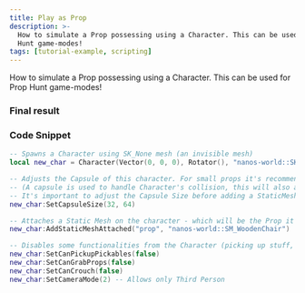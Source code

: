 ```yaml
---
title: Play as Prop
description: >-
  How to simulate a Prop possessing using a Character. This can be used for Prop
  Hunt game-modes!
tags: [tutorial-example, scripting]
---
```



How to simulate a Prop possessing using a Character. This can be used for Prop Hunt game-modes!

### Final result

<VideoExternal path="/docs/tutorials/play-as-prop.mp4" />

### Code Snippet

```lua title="Server/Index.lua" showLineNumbers
-- Spawns a Character using SK_None mesh (an invisible mesh)
local new_char = Character(Vector(0, 0, 0), Rotator(), "nanos-world::SK_None")

-- Adjusts the Capsule of this character. For small props it's recommended to use small capsule size
-- (A capsule is used to handle Character's collision, this will also adjust camera height location)
-- It's important to adjust the Capsule Size before adding a StaticMesh, as it will be adjusted based on Capsule Size
new_char:SetCapsuleSize(32, 64)

-- Attaches a Static Mesh on the character - which will be the Prop it will possess
new_char:AddStaticMeshAttached("prop", "nanos-world::SM_WoodenChair")

-- Disables some functionalities from the Character (picking up stuff, ability to crouch/prone, FPS camera...)
new_char:SetCanPickupPickables(false)
new_char:SetCanGrabProps(false)
new_char:SetCanCrouch(false)
new_char:SetCameraMode(2) -- Allows only Third Person
```


